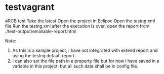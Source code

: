 # testvagrant
#RCB test
Take the latest 
Open the project in Eclipse
Open the testng.xml file
Run the testng.xml
after the execution is over, open the report from ./test-output/emailable-report.html

Note: 
1. As this is a sample project, i have not integrated with extend report and using the testng default report.
2. I can also set the file path in a property file but for now i have saved in a variable in this project. but all such data shall be in config file.
